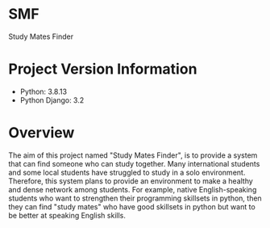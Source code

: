 # SMF
Study Mates Finder
# Project Version Information
- Python: 3.8.13
- Python Django: 3.2

# Overview
The aim of this project named "Study Mates Finder", is to provide a system that can find someone who can study together. Many international students and some local students have struggled to study in a solo environment. Therefore, this system plans to provide an environment to make a healthy and dense network among students. 
For example, native English-speaking students who want to strengthen their programming skillsets in python, then they can find "study mates" who have good skillsets in python but want to be better at speaking English skills.
